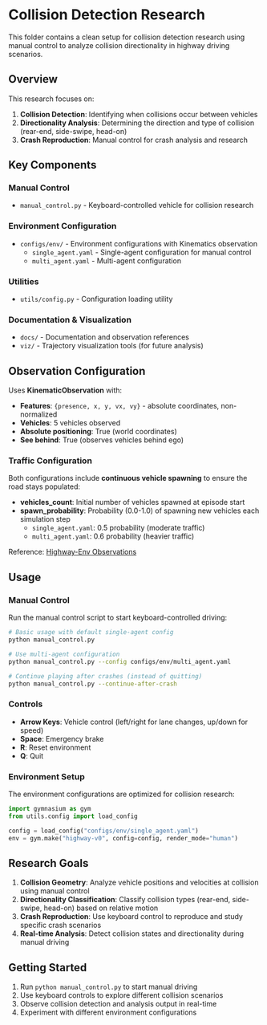 # Collision Detection Research

This folder contains a clean setup for collision detection research using manual control to analyze collision directionality in highway driving scenarios.

## Overview

This research focuses on:

1. **Collision Detection**: Identifying when collisions occur between vehicles
2. **Directionality Analysis**: Determining the direction and type of collision (rear-end, side-swipe, head-on)
3. **Crash Reproduction**: Manual control for crash analysis and research

## Key Components

### Manual Control

- `manual_control.py` - Keyboard-controlled vehicle for collision research

### Environment Configuration

- `configs/env/` - Environment configurations with Kinematics observation
  - `single_agent.yaml` - Single-agent configuration for manual control
  - `multi_agent.yaml` - Multi-agent configuration

### Utilities

- `utils/config.py` - Configuration loading utility

### Documentation & Visualization

- `docs/` - Documentation and observation references
- `viz/` - Trajectory visualization tools (for future analysis)

## Observation Configuration

Uses **KinematicObservation** with:

- **Features**: `{presence, x, y, vx, vy}` - absolute coordinates, non-normalized
- **Vehicles**: 5 vehicles observed
- **Absolute positioning**: True (world coordinates)
- **See behind**: True (observes vehicles behind ego)

### Traffic Configuration

Both configurations include **continuous vehicle spawning** to ensure the road stays populated:

- **vehicles_count**: Initial number of vehicles spawned at episode start
- **spawn_probability**: Probability (0.0-1.0) of spawning new vehicles each simulation step
  - `single_agent.yaml`: 0.5 probability (moderate traffic)
  - `multi_agent.yaml`: 0.6 probability (heavier traffic)

Reference: [Highway-Env Observations](https://highway-env.farama.org/observations/)

## Usage

### Manual Control

Run the manual control script to start keyboard-controlled driving:

```bash
# Basic usage with default single-agent config
python manual_control.py

# Use multi-agent configuration
python manual_control.py --config configs/env/multi_agent.yaml

# Continue playing after crashes (instead of quitting)
python manual_control.py --continue-after-crash
```

### Controls

- **Arrow Keys**: Vehicle control (left/right for lane changes, up/down for speed)
- **Space**: Emergency brake
- **R**: Reset environment
- **Q**: Quit

### Environment Setup

The environment configurations are optimized for collision research:

```python
import gymnasium as gym
from utils.config import load_config

config = load_config("configs/env/single_agent.yaml")
env = gym.make("highway-v0", config=config, render_mode="human")
```

## Research Goals

1. **Collision Geometry**: Analyze vehicle positions and velocities at collision using manual control
2. **Directionality Classification**: Classify collision types (rear-end, side-swipe, head-on) based on relative motion
3. **Crash Reproduction**: Use keyboard control to reproduce and study specific crash scenarios
4. **Real-time Analysis**: Detect collision states and directionality during manual driving

## Getting Started

1. Run `python manual_control.py` to start manual driving
2. Use keyboard controls to explore different collision scenarios
3. Observe collision detection and analysis output in real-time
4. Experiment with different environment configurations
